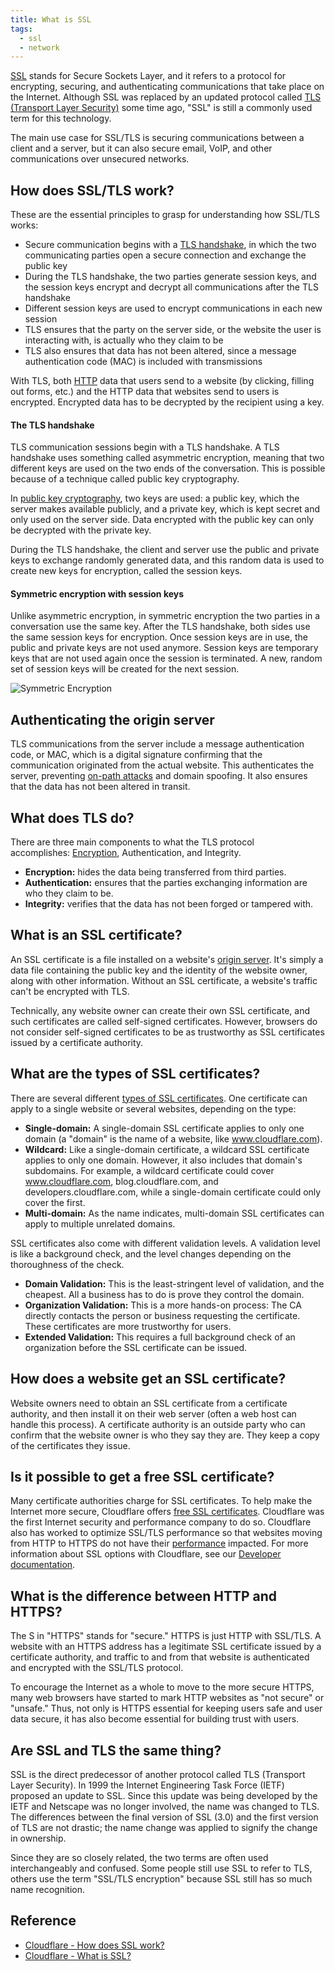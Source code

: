 ```yaml
---
title: What is SSL
tags:
  - ssl
  - network
---
```


[SSL](https://www.cloudflare.com/learning/ssl/what-is-ssl/) stands for Secure Sockets Layer, and it refers to a protocol for encrypting, securing, and authenticating communications that take place on the Internet. Although SSL was replaced by an updated protocol called [TLS (Transport Layer Security)](https://www.cloudflare.com/learning/ssl/transport-layer-security-tls/) some time ago, "SSL" is still a commonly used term for this technology.

The main use case for SSL/TLS is securing communications between a client and a server, but it can also secure email, VoIP, and other communications over unsecured networks.

## How does SSL/TLS work?

These are the essential principles to grasp for understanding how SSL/TLS works:

- Secure communication begins with a [TLS handshake](https://www.cloudflare.com/learning/ssl/what-happens-in-a-tls-handshake/), in which the two communicating parties open a secure connection and exchange the public key
- During the TLS handshake, the two parties generate session keys, and the session keys encrypt and decrypt all communications after the TLS handshake
- Different session keys are used to encrypt communications in each new session
- TLS ensures that the party on the server side, or the website the user is interacting with, is actually who they claim to be
- TLS also ensures that data has not been altered, since a message authentication code (MAC) is included with transmissions

With TLS, both [HTTP](https://www.cloudflare.com/learning/ddos/glossary/hypertext-transfer-protocol-http/) data that users send to a website (by clicking, filling out forms, etc.) and the HTTP data that websites send to users is encrypted. Encrypted data has to be decrypted by the recipient using a key.

#### The TLS handshake

TLS communication sessions begin with a TLS handshake. A TLS handshake uses something called asymmetric encryption, meaning that two different keys are used on the two ends of the conversation. This is possible because of a technique called public key cryptography.

In [public key cryptography](https://www.cloudflare.com/learning/ssl/how-does-public-key-encryption-work/), two keys are used: a public key, which the server makes available publicly, and a private key, which is kept secret and only used on the server side. Data encrypted with the public key can only be decrypted with the private key.

During the TLS handshake, the client and server use the public and private keys to exchange randomly generated data, and this random data is used to create new keys for encryption, called the session keys.

#### Symmetric encryption with session keys

Unlike asymmetric encryption, in symmetric encryption the two parties in a conversation use the same key. After the TLS handshake, both sides use the same session keys for encryption. Once session keys are in use, the public and private keys are not used anymore. Session keys are temporary keys that are not used again once the session is terminated. A new, random set of session keys will be created for the next session.

![Symmetric Encryption](https://cf-assets.www.cloudflare.com/slt3lc6tev37/1PYEAgdkoII5tQ5yzweHEX/a025977d2cb6a74df020ceb6273ae6d5/symmetric-encryption.svg)

## Authenticating the origin server

TLS communications from the server include a message authentication code, or MAC, which is a digital signature confirming that the communication originated from the actual website. This authenticates the server, preventing [on-path attacks](https://www.cloudflare.com/learning/security/threats/on-path-attack/) and domain spoofing. It also ensures that the data has not been altered in transit.

## What does TLS do?

There are three main components to what the TLS protocol accomplishes: [Encryption](https://www.cloudflare.com/learning/ssl/what-is-encryption/), Authentication, and Integrity.

- **Encryption:** hides the data being transferred from third parties.
- **Authentication:** ensures that the parties exchanging information are who they claim to be.
- **Integrity:** verifies that the data has not been forged or tampered with.

## What is an SSL certificate?

An SSL certificate is a file installed on a website's [origin server](https://www.cloudflare.com/learning/cdn/glossary/origin-server/). It's simply a data file containing the public key and the identity of the website owner, along with other information. Without an SSL certificate, a website's traffic can't be encrypted with TLS.

Technically, any website owner can create their own SSL certificate, and such certificates are called self-signed certificates. However, browsers do not consider self-signed certificates to be as trustworthy as SSL certificates issued by a certificate authority.

## What are the types of SSL certificates?

There are several different [types of SSL certificates](https://www.cloudflare.com/learning/ssl/types-of-ssl-certificates/). One certificate can apply to a single website or several websites, depending on the type:

- **Single-domain:** A single-domain SSL certificate applies to only one domain (a "domain" is the name of a website, like www.cloudflare.com).
- **Wildcard:** Like a single-domain certificate, a wildcard SSL certificate applies to only one domain. However, it also includes that domain's subdomains. For example, a wildcard certificate could cover www.cloudflare.com, blog.cloudflare.com, and developers.cloudflare.com, while a single-domain certificate could only cover the first.
- **Multi-domain:** As the name indicates, multi-domain SSL certificates can apply to multiple unrelated domains.

SSL certificates also come with different validation levels. A validation level is like a background check, and the level changes depending on the thoroughness of the check.

- **Domain Validation:** This is the least-stringent level of validation, and the cheapest. All a business has to do is prove they control the domain.
- **Organization Validation:** This is a more hands-on process: The CA directly contacts the person or business requesting the certificate. These certificates are more trustworthy for users.
- **Extended Validation:** This requires a full background check of an organization before the SSL certificate can be issued.

## How does a website get an SSL certificate?

Website owners need to obtain an SSL certificate from a certificate authority, and then install it on their web server (often a web host can handle this process). A certificate authority is an outside party who can confirm that the website owner is who they say they are. They keep a copy of the certificates they issue.

## Is it possible to get a free SSL certificate?

Many certificate authorities charge for SSL certificates. To help make the Internet more secure, Cloudflare offers [free SSL certificates](https://www.cloudflare.com/application-services/products/ssl/). Cloudflare was the first Internet security and performance company to do so. Cloudflare also has worked to optimize SSL/TLS performance so that websites moving from HTTP to HTTPS do not have their [performance](https://www.cloudflare.com/learning/performance/why-site-speed-matters/) impacted. For more information about SSL options with Cloudflare, see our [Developer documentation](https://developers.cloudflare.com/ssl/).

## What is the difference between HTTP and HTTPS?

The S in "HTTPS" stands for "secure." HTTPS is just HTTP with SSL/TLS. A website with an HTTPS address has a legitimate SSL certificate issued by a certificate authority, and traffic to and from that website is authenticated and encrypted with the SSL/TLS protocol.

To encourage the Internet as a whole to move to the more secure HTTPS, many web browsers have started to mark HTTP websites as "not secure" or "unsafe." Thus, not only is HTTPS essential for keeping users safe and user data secure, it has also become essential for building trust with users.

## Are SSL and TLS the same thing?

SSL is the direct predecessor of another protocol called TLS (Transport Layer Security). In 1999 the Internet Engineering Task Force (IETF) proposed an update to SSL. Since this update was being developed by the IETF and Netscape was no longer involved, the name was changed to TLS. The differences between the final version of SSL (3.0) and the first version of TLS are not drastic; the name change was applied to signify the change in ownership.

Since they are so closely related, the two terms are often used interchangeably and confused. Some people still use SSL to refer to TLS, others use the term "SSL/TLS encryption" because SSL still has so much name recognition.

## Reference

- [Cloudflare - How does SSL work?](https://www.cloudflare.com/en-gb/learning/ssl/how-does-ssl-work/)
- [Cloudflare - What is SSL?](https://www.cloudflare.com/en-gb/learning/ssl/what-is-ssl/)